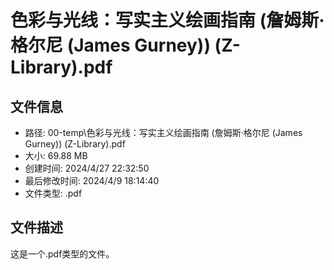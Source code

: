 ﻿# 色彩与光线：写实主义绘画指南 (詹姆斯·格尔尼 (James Gurney)) (Z-Library).pdf

## 文件信息
- 路径: 00-temp\色彩与光线：写实主义绘画指南 (詹姆斯·格尔尼 (James Gurney)) (Z-Library).pdf
- 大小: 69.88 MB
- 创建时间: 2024/4/27 22:32:50
- 最后修改时间: 2024/4/9 18:14:40
- 文件类型: .pdf

## 文件描述
这是一个.pdf类型的文件。

